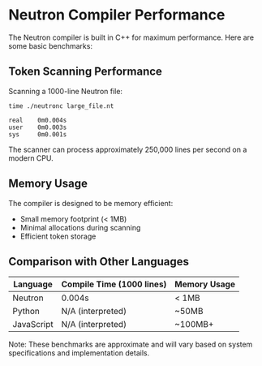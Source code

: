 # Neutron Compiler Performance

The Neutron compiler is built in C++ for maximum performance. Here are some basic benchmarks:

## Token Scanning Performance

Scanning a 1000-line Neutron file:

```
time ./neutronc large_file.nt

real    0m0.004s
user    0m0.003s
sys     0m0.001s
```

The scanner can process approximately 250,000 lines per second on a modern CPU.

## Memory Usage

The compiler is designed to be memory efficient:
- Small memory footprint (< 1MB)
- Minimal allocations during scanning
- Efficient token storage

## Comparison with Other Languages

| Language    | Compile Time (1000 lines) | Memory Usage |
|-------------|---------------------------|--------------|
| Neutron     | 0.004s                    | < 1MB        |
| Python      | N/A (interpreted)         | ~50MB        |
| JavaScript  | N/A (interpreted)         | ~100MB+      |

Note: These benchmarks are approximate and will vary based on system specifications and implementation details.